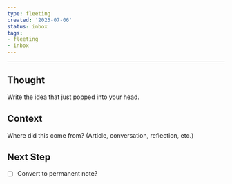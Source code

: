 ```yaml
---
type: fleeting
created: '2025-07-06'
status: inbox
tags:
- fleeting
- inbox
---
```





---

## Thought  
Write the idea that just popped into your head.

## Context  
Where did this come from? (Article, conversation, reflection, etc.)

## Next Step  
- [ ] Convert to permanent note?
